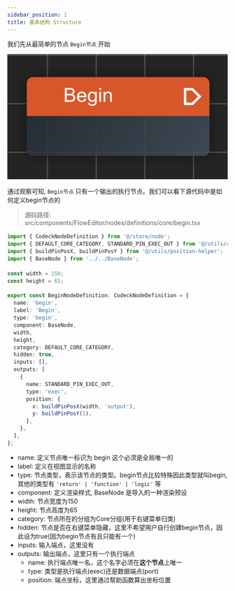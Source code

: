 ```yaml
---
sidebar_position: 1
title: 基本结构 Structure
---
```


我们先从最简单的节点 `Begin节点` 开始

![Begin Node](./img/begin.png)

通过观察可知, `Begin节点` 只有一个输出的执行节点。我们可以看下源代码中是如何定义begin节点的

> 源码路径: src/components/FlowEditor/nodes/definitions/core/begin.tsx

```ts
import { CodeckNodeDefinition } from '@/store/node';
import { DEFAULT_CORE_CATEGORY, STANDARD_PIN_EXEC_OUT } from '@/utils/consts';
import { buildPinPosX, buildPinPosY } from '@/utils/position-helper';
import { BaseNode } from '../../BaseNode';

const width = 150;
const height = 65;

export const BeginNodeDefinition: CodeckNodeDefinition = {
  name: 'begin',
  label: 'Begin',
  type: 'begin',
  component: BaseNode,
  width,
  height,
  category: DEFAULT_CORE_CATEGORY,
  hidden: true,
  inputs: [],
  outputs: [
    {
      name: STANDARD_PIN_EXEC_OUT,
      type: 'exec',
      position: {
        x: buildPinPosX(width, 'output'),
        y: buildPinPosY(1),
      },
    },
  ],
};
```

- name: 定义节点唯一标识为 begin 这个必须是全局唯一的
- label: 定义在视图显示的名称
- type: 节点类型，表示该节点的类型。begin节点比较特殊因此类型就叫begin, 其他的类型有 `'return' | 'function' | 'logic'` 等
- component: 定义渲染样式, BaseNode 是导入的一种渲染预设
- width: 节点宽度为150
- height: 节点高度为65
- category: 节点所在的分组为Core分组(用于右键菜单归类)
- hidden: 节点是否在右键菜单隐藏，这里不希望用户自行创建begin节点，因此设为true(因为begin节点有且只能有一个)
- inputs: 输入端点，这里没有
- outputs: 输出端点，这里只有一个执行端点
  - name: 执行端点唯一名，这个名字必须在**这个节点**上唯一
  - type: 类型是执行端点(exec)还是数据端点(port)
  - position: 端点坐标，这里通过帮助函数算出坐标位置
